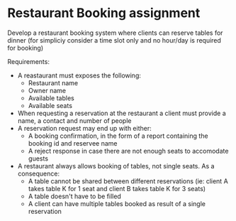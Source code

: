 # Restaurant Booking assignment

Develop a restaurant booking system where clients can reserve tables for dinner (for simpliciy consider a time slot only and no hour/day is required for booking)

Requirements:
 * A reastaurant must exposes the following:
   * Restaurant name
   * Owner name
   * Available tables
   * Available seats
 * When requesting a reservation at the restaurant a client must provide a name, a contact and number of people
 * A reservation request may end up with either:
   * A booking confirmation, in the form of a report containing the booking id and reservee name
   * A reject response in case there are not enough seats to accomodate guests
 * A restaurant always allows booking of tables, not single seats. As a consequence:
   * A table cannot be shared between different reservations (ie: client A takes table K for 1 seat and client B takes table K for 3 seats)
   * A table doesn't have to be filled
   * A client can have multiple tables booked as result of a single reservation
